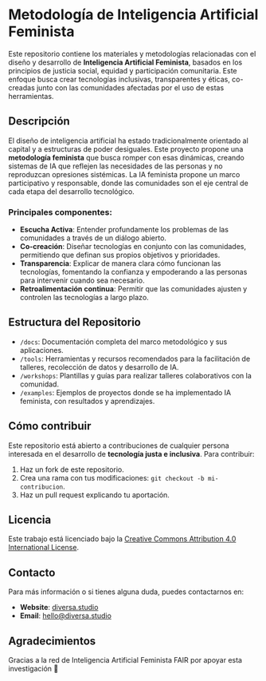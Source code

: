 # Metodología de Inteligencia Artificial Feminista

Este repositorio contiene los materiales y metodologías relacionadas con el diseño y desarrollo de **Inteligencia Artificial Feminista**, basados en los principios de justicia social, equidad y participación comunitaria. Este enfoque busca crear tecnologías inclusivas, transparentes y éticas, co-creadas junto con las comunidades afectadas por el uso de estas herramientas.

## Descripción

El diseño de inteligencia artificial ha estado tradicionalmente orientado al capital y a estructuras de poder desiguales. Este proyecto propone una **metodología feminista** que busca romper con esas dinámicas, creando sistemas de IA que reflejen las necesidades de las personas y no reproduzcan opresiones sistémicas. La IA feminista propone un marco participativo y responsable, donde las comunidades son el eje central de cada etapa del desarrollo tecnológico.

### Principales componentes:

- **Escucha Activa**: Entender profundamente los problemas de las comunidades a través de un diálogo abierto.
- **Co-creación**: Diseñar tecnologías en conjunto con las comunidades, permitiendo que definan sus propios objetivos y prioridades.
- **Transparencia**: Explicar de manera clara cómo funcionan las tecnologías, fomentando la confianza y empoderando a las personas para intervenir cuando sea necesario.
- **Retroalimentación continua**: Permitir que las comunidades ajusten y controlen las tecnologías a largo plazo.

## Estructura del Repositorio

- `/docs`: Documentación completa del marco metodológico y sus aplicaciones.
- `/tools`: Herramientas y recursos recomendados para la facilitación de talleres, recolección de datos y desarrollo de IA.
- `/workshops`: Plantillas y guías para realizar talleres colaborativos con la comunidad.
- `/examples`: Ejemplos de proyectos donde se ha implementado IA feminista, con resultados y aprendizajes.

## Cómo contribuir

Este repositorio está abierto a contribuciones de cualquier persona interesada en el desarrollo de **tecnología justa e inclusiva**. Para contribuir:

1. Haz un fork de este repositorio.
2. Crea una rama con tus modificaciones: `git checkout -b mi-contribucion`.
3. Haz un pull request explicando tu aportación.

## Licencia

Este trabajo está licenciado bajo la [Creative Commons Attribution 4.0 International License](https://creativecommons.org/licenses/by/4.0/).

## Contacto

Para más información o si tienes alguna duda, puedes contactarnos en:

- **Website**: [diversa.studio](https://diversa.studio/)
- **Email**: [hello@diversa.studio](mailto:hello@diversa.studio)


## Agradecimientos
Gracias a la red de Inteligencia Artificial Feminista FAIR por apoyar esta investigación 💜
